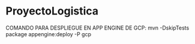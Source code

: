 # ProyectoLogistica




COMANDO PARA DESPLIEGUE EN APP ENGINE DE GCP: mvn -DskipTests package appengine:deploy -P gcp
